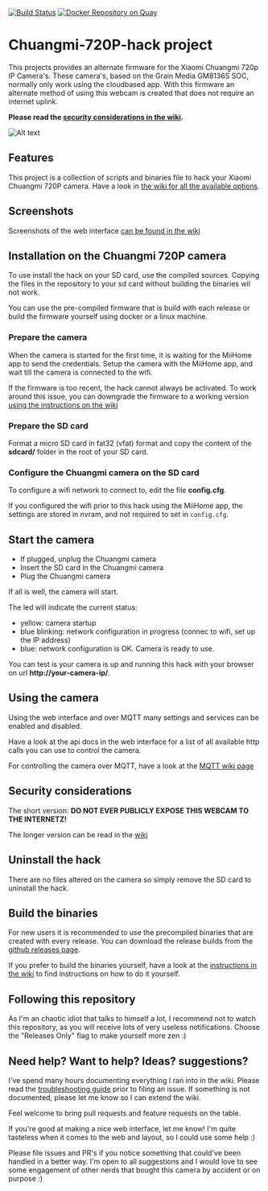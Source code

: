 [![Build Status](https://travis-ci.org/fliphess/chuangmi-720p-hack.svg?branch=master)](https://travis-ci.org/fliphess/chuangmi-720p-hack)
[![Docker Repository on Quay](https://quay.io/repository/fliphess/chuangmi-720p-hack/status "Docker Repository on Quay")](https://quay.io/repository/fliphess/chuangmi-720p-hack)

# Chuangmi-720P-hack project

This projects provides an alternate firmware for the Xiaomi Chuangmi 720p IP Camera's.
These camera's, based on the Grain Media GM8136S SOC, normally only work using the cloudbased app.
With this firmware an alternate method of using this webcam is created that does not require an internet uplink.

**Please read the [security considerations in the wiki](https://github.com/fliphess/chuangmi-720p-hack/wiki/Security-Considerations).**

![Alt text](https://github.com/fliphess/chuangmi-720p-hack/raw/master/sdcard/firmware/www/public/static/images/chuangmi.jpg "Chuangmi 720P camera")


## Features

This project is a collection of scripts and binaries file to hack your Xiaomi Chuangmi 720P camera.
Have a look in [the wiki for all the available options](https://github.com/fliphess/chuangmi-720p-hack/wiki).

## Screenshots

Screenshots of the web interface [can be found in the wiki](https://github.com/fliphess/chuangmi-720p-hack/wiki/Screenshots)


## Installation on the Chuangmi 720P camera

To use install the hack on your SD card, use the compiled sources.
Copying the files in the repository to your sd card without building the binaries wil not work.

You can use the pre-compiled firmware that is build with each release or build the firmware yourself using docker or a linux machine.


### Prepare the camera

When the camera is started for the first time, it is waiting for the MiiHome app to send the credentials.
Setup the camera with the MiiHome app, and wait till the camera is connected to the wifi.

If the firmware is too recent, the hack cannot always be activated.
To work around this issue, you can downgrade the firmware to a working version [using the instructions on the wiki](https://github.com/fliphess/chuangmi-720p-hack/wiki/Flashing-the-U-boot-firmware-to-an-older-version-when-the-hack-is-not-working)


### Prepare the SD card

Format a micro SD card in fat32 (vfat) format and copy the content of the **sdcard/** folder in the root of your SD card.


### Configure the Chuangmi camera on the SD card

To configure a wifi network to connect to, edit the file **config.cfg**.

If you configured the wifi prior to this hack using the MiiHome app, the settings are stored in nvram, and not required to set in `config.cfg`.


## Start the camera

* If plugged, unplug the Chuangmi camera
* Insert the SD card in the Chuangmi camera
* Plug the Chuangmi camera

If all is well, the camera will start.

The led will indicate the current status:

* yellow: camera startup
* blue blinking: network configuration in progress (connec to wifi, set up the IP address)
* blue: network configuration is OK. Camera is ready to use.

You can test is your camera is up and running this hack with your browser on url **http://your-camera-ip/**.


## Using the camera

Using the web interface and over MQTT many settings and services can be enabled and disabled.

Have a look at the api docs in the web interface for a list of all available http calls you can use to control the camera.

For controlling the camera over MQTT, have a look at the [MQTT wiki page](https://github.com/fliphess/chuangmi-720p-hack/wiki/Configuring-MQTT)


## Security considerations

The short version: **DO NOT EVER PUBLICLY EXPOSE THIS WEBCAM TO THE INTERNETZ!**

The longer version can be read in the [wiki](https://github.com/fliphess/chuangmi-720p-hack/wiki/Security-Considerations)


## Uninstall the hack

There are no files altered on the camera so simply remove the SD card to uninstall the hack.

## Build the binaries

For new users it is recommended to use the precompiled binaries that are created with every release.
You can download the release builds from the [github releases page](https://github.com/fliphess/chuangmi-720p-hack/releases).


If you prefer to build the binaries yourself, have a look at the [instructions in the wiki](https://github.com/fliphess/chuangmi-720p-hack/wiki/How-to-build-the-binaries-for-the-webcam-hack) to find instructions on how to do it yourself.


## Following this repository

As I'm an chaotic idiot that talks to himself a lot, I recommend not to watch this repository, as you will receive lots of very useless notifications.
Choose the "Releases Only" flag to make yourself more zen :)


## Need help? Want to help? Ideas? suggestions?

I've spend many hours documenting everything I ran into in the wiki. Please read the [troubleshooting guide](https://github.com/fliphess/chuangmi-720p-hack/wiki/Troubleshooting) prior to filing an issue.
If something is not documented, please let me know so I can extend the wiki.

Feel welcome to bring pull requests and feature requests on the table.

If you're good at making a nice web interface, let me know! I'm quite tasteless when it comes to the web and layout, so I could use some help :)

Please file issues and PR's if you notice something that could've been handled in a better way.
I'm open to all suggestions and I would love to see some engagement of other nerds that bought this camera by accident or on purpose :)


